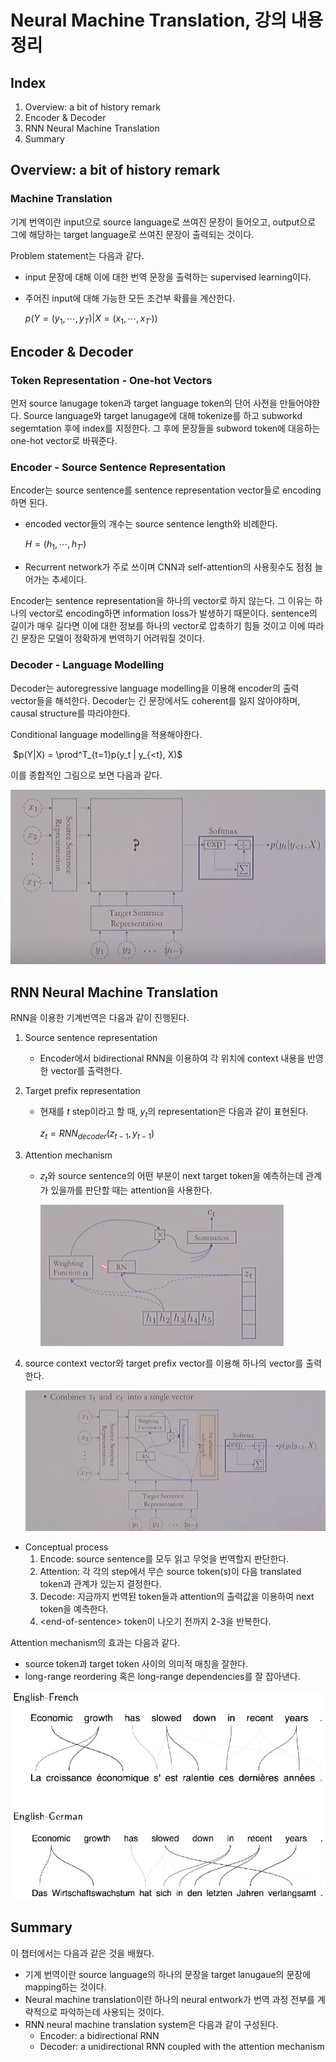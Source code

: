 # Neural Machine Translation, 강의 내용 정리

## Index

1. Overview: a bit of history remark
2. Encoder & Decoder
3. RNN Neural Machine Translation
4. Summary

## Overview: a bit of history remark

### Machine Translation

기계 번역이란 input으로 source language로 쓰여진 문장이 들어오고, output으로 그에 해당하는 target language로 쓰여진 문장이 출력되는 것이다. 

Problem statement는 다음과 같다.

- input 문장에 대해 이에 대한 번역 문장을 출력하는 supervised learning이다.

- 주어진 input에 대해 가능한 모든 조건부 확률을 계산한다.

  $p(Y = (y_1, \cdots, y_T)| X = (x_1, \cdots, x_{T'}))$

## Encoder & Decoder

### Token Representation - One-hot Vectors

먼저 source lanugage token과 target language token의 단어 사전을 만들어야한다. Source language와 target lanugage에 대해 tokenize를 하고 subworkd segemtation 후에 index를 지정한다. 그 후에 문장들을 subword token에 대응하는 one-hot vector로 바꿔준다.

### Encoder - Source Sentence Representation

Encoder는 source sentence를 sentence representation vector들로 encoding하면 된다.

- encoded vector들의 개수는 source sentence length와 비례한다.

  $H = (h_1, \cdots, h_{T'})$

- Recurrent network가 주로 쓰이며 CNN과 self-attention의 사용횟수도 점점 늘어가는 추세이다.

Encoder는 sentence representation을 하나의 vector로 하지 않는다. 그 이유는 하나의 vector로 encoding하면 information loss가 발생하기 때문이다. sentence의 길이가 매우 길다면 이에 대한 정보를 하나의 vector로 압축하기 힘들 것이고 이에 따라 긴 문장은 모델이 정확하게 번역하기 어려워질 것이다.

### Decoder - Language Modelling

Decoder는 autoregressive language modelling을 이용해 encoder의 출력 vector들을 해석한다. Decoder는 긴 문장에서도 coherent를 잃지 않아야하며, causal structure를 따라야한다.

Conditional language modelling을 적용해야한다.

​	$p(Y|X) = \prod^T_{t=1}p(y_t | y_{<t}, X)$

이를 종합적인 그림으로 보면 다음과 같다.

![machine_translation](./images/machine_translation.png)

## RNN Neural Machine Translation

RNN을 이용한 기계번역은 다음과 같이 진행된다.

1. Source sentence representation

   - Encoder에서 bidirectional RNN을 이용하여 각 위치에 context 내용을 반영한 vector를 출력한다.

2. Target prefix representation

   - 현재를 $t$ step이라고 할 때, $y_t$의 representation은 다음과 같이 표현된다.

     $z_t = RNN_{decoder}(z_{t-1}, y_{t-1})$

3. Attention mechanism

   - $z_t$와 source sentence의 어떤 부분이 next target token을 예측하는데 관계가 있을까를 판단할 때는 attention을 사용한다.

     ![attention_dag](./images/attention_dag.png)

4. source context vector와 target prefix vector를 이용해 하나의 vector를 출력한다.

   ![final_dag](./images/final_dag.png)

- Conceptual process
  1. Encode: source sentence를 모두 읽고 무엇을 번역할지 판단한다.
  2. Attention: 각 각의 step에서 무슨 source token(s)이 다음 translated token과 관계가 있는지 결정한다.
  3. Decode: 지금까지 번역된 token들과 attention의 출력값을 이용하여 next token을 예측한다.
  4. \<end-of-sentence> token이 나오기 전까지 2-3을 반복한다.

Attention mechanism의 효과는 다음과 같다.

- source token과 target token 사이의 의미적 매칭을 잘한다.
- long-range reordering 혹은 long-range dependencies를 잘 잡아낸다.

![alpha](./images/alpha.png)

## Summary

이 챕터에서는 다음과 같은 것을 배웠다.

- 기계 번역이란 source language의 하나의 문장을 target lanugaue의 문장에 mapping하는 것이다.
- Neural machine translation이란 하나의 neural entwork가 번역 과정 전부를 계략적으로 파악하는데 사용되는 것이다.
- RNN neural machine translation system은 다음과 같이 구성된다.
  - Encoder: a bidirectional RNN
  - Decoder: a unidirectional RNN coupled with the attention mechanism

